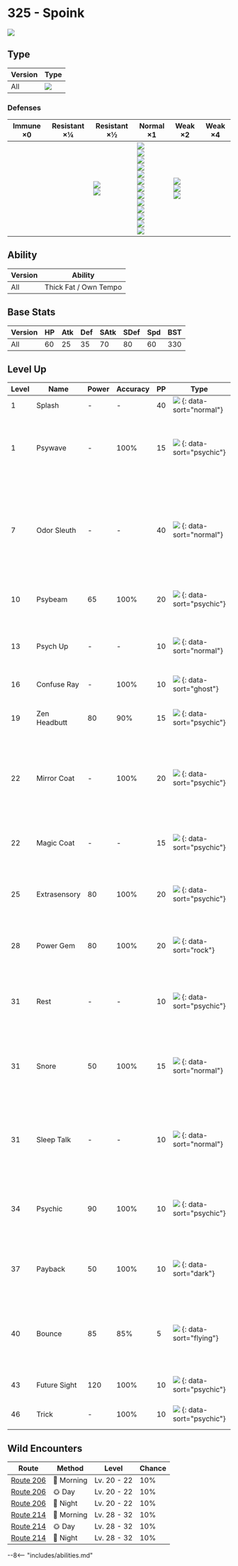 # 325 - Spoink
![][325]

## Type

Version | Type
---     | ---
All     | ![][psychic]

### Defenses

Immune ×0 | Resistant ×¼ | Resistant ×½                      | Normal ×1                                                                                                                                                                                  | Weak ×2                                 | Weak ×4
---       | ---          | ---                               | ---                                                                                                                                                                                        | ---                                     | ---
&nbsp;    | &nbsp;       | ![][fighting]<br>![][psychic]<br> | ![][normal]<br>![][flying]<br>![][poison]<br>![][ground]<br>![][rock]<br>![][steel]<br>![][fire]<br>![][water]<br>![][grass]<br>![][electric]<br>![][ice]<br>![][dragon]<br>![][fairy]<br> | ![][bug]<br>![][ghost]<br>![][dark]<br> | &nbsp;

## Ability

Version | Ability
---     | ---
All     | Thick Fat / Own Tempo

## Base Stats

Version | HP  | Atk | Def | SAtk | SDef | Spd | BST
---     | --- | --- | --- | ---  | ---  | --- | ---
All     | 60  | 25  | 35  | 70   | 80   | 60  | 330

## Level Up

Level | Name         | Power | Accuracy | PP  | Type                                 | Damage Class                           | Description
---   | ---          | ---   | ---      | --- | ---                                  | ---                                    | ---
1     | Splash       | -     | -        | 40  | ![][normal] {: data-sort="normal"}   | ![][status] {: data-sort="status"}     | Does nothing.
1     | Psywave      | -     | 100%     | 15  | ![][psychic] {: data-sort="psychic"} | ![][special] {: data-sort="special"}   | Inflicts damage between 50% and 150% of the user's level.
7     | Odor Sleuth  | -     | -        | 40  | ![][normal] {: data-sort="normal"}   | ![][status] {: data-sort="status"}     | Forces the target to have no Evade, and allows it to be hit by Normal and Fighting moves even if it's a Ghost.
10    | Psybeam      | 65    | 100%     | 20  | ![][psychic] {: data-sort="psychic"} | ![][special] {: data-sort="special"}   | Has a 10% chance to confuse the target.
13    | Psych Up     | -     | -        | 10  | ![][normal] {: data-sort="normal"}   | ![][status] {: data-sort="status"}     | Discards the user's stat changes and copies the target's.
16    | Confuse Ray  | -     | 100%     | 10  | ![][ghost] {: data-sort="ghost"}     | ![][status] {: data-sort="status"}     | Confuses the target.
19    | Zen Headbutt | 80    | 90%      | 15  | ![][psychic] {: data-sort="psychic"} | ![][physical] {: data-sort="physical"} | Has a 20% chance to make the target flinch.
22    | Mirror Coat  | -     | 100%     | 20  | ![][psychic] {: data-sort="psychic"} | ![][special] {: data-sort="special"}   | Inflicts twice the damage the user received from the last special hit it took.
22    | Magic Coat   | -     | -        | 15  | ![][psychic] {: data-sort="psychic"} | ![][status] {: data-sort="status"}     | Reflects back the first effect move used on the user this turn.
25    | Extrasensory | 80    | 100%     | 20  | ![][psychic] {: data-sort="psychic"} | ![][special] {: data-sort="special"}   | Has a 10% chance to make the target flinch.
28    | Power Gem    | 80    | 100%     | 20  | ![][rock] {: data-sort="rock"}       | ![][special] {: data-sort="special"}   | Inflicts regular damage with no additional effect.
31    | Rest         | -     | -        | 10  | ![][psychic] {: data-sort="psychic"} | ![][status] {: data-sort="status"}     | User sleeps for two turns, completely healing itself.
31    | Snore        | 50    | 100%     | 15  | ![][normal] {: data-sort="normal"}   | ![][special] {: data-sort="special"}   | Has a 30% chance to make the target flinch.  Only works if the user is sleeping.
31    | Sleep Talk   | -     | -        | 10  | ![][normal] {: data-sort="normal"}   | ![][status] {: data-sort="status"}     | Randomly uses one of the user's other three moves.  Only works if the user is sleeping.
34    | Psychic      | 90    | 100%     | 10  | ![][psychic] {: data-sort="psychic"} | ![][special] {: data-sort="special"}   | Has a 10% chance to lower the target's Special Defense by one stage.
37    | Payback      | 50    | 100%     | 10  | ![][dark] {: data-sort="dark"}       | ![][physical] {: data-sort="physical"} | Power is doubled if the target has already moved this turn.
40    | Bounce       | 85    | 85%      | 5   | ![][flying] {: data-sort="flying"}   | ![][physical] {: data-sort="physical"} | User bounces high into the air, dodging all attacks, and hits next turn.
43    | Future Sight | 120   | 100%     | 10  | ![][psychic] {: data-sort="psychic"} | ![][special] {: data-sort="special"}   | Hits the target two turns later.
46    | Trick        | -     | 100%     | 10  | ![][psychic] {: data-sort="psychic"} | ![][status] {: data-sort="status"}     | User and target swap items.

## Wild Encounters

Route       | Method    | Level       | Chance
---         | ---       | ---         | ---
[Route 206] | 🌅 Morning | Lv. 20 - 22 | 10%
[Route 206] | 🌞 Day     | Lv. 20 - 22 | 10%
[Route 206] | 🌙 Night   | Lv. 20 - 22 | 10%
[Route 214] | 🌅 Morning | Lv. 28 - 32 | 10%
[Route 214] | 🌞 Day     | Lv. 28 - 32 | 10%
[Route 214] | 🌙 Night   | Lv. 28 - 32 | 10%

--8<-- "includes/abilities.md"

[325]: ../img/pokemon/325.png
[normal]: ../img/types/normal.png
[fire]: ../img/types/fire.png
[fighting]: ../img/types/fighting.png
[water]: ../img/types/water.png
[flying]: ../img/types/flying.png
[grass]: ../img/types/grass.png
[poison]: ../img/types/poison.png
[electric]: ../img/types/electric.png
[ground]: ../img/types/ground.png
[psychic]: ../img/types/psychic.png
[rock]: ../img/types/rock.png
[ice]: ../img/types/ice.png
[bug]: ../img/types/bug.png
[dragon]: ../img/types/dragon.png
[ghost]: ../img/types/ghost.png
[dark]: ../img/types/dark.png
[steel]: ../img/types/steel.png
[fairy]: ../img/types/fairy.png
[physical]: ../img/types/physical.png
[special]: ../img/types/special.png
[status]: ../img/types/status.png
[Route 206]: ../../wild_pokemon/route_206/
[Route 214]: ../../wild_pokemon/route_214/
